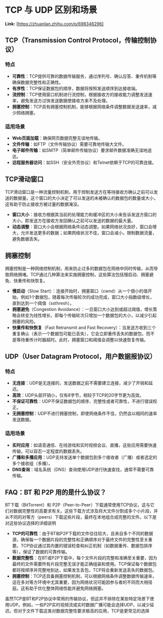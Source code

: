 # TCP 与 UDP 区别和场景



 **Link:** [https://zhuanlan.zhihu.com/p/698346296]

## TCP（Transmission Control Protocol，传输控制协议）  
### 特点  

* **可靠性**：TCP提供可靠的数据传输服务，通过序列号、确认应答、重传机制等确保数据完整性和正确性。
* **有序性**：TCP保证数据包的顺序，数据将按照发送顺序到达接收端。
* **流控制**：TCP使用窗口机制进行流控制，根据接收方的接收能力调整发送速率，避免发送方过快发送数据使接收方来不及处理。
* **拥塞控制**：TCP具有拥塞控制机制，能够根据网络条件调整数据发送速率，减少网络拥塞。

### 适用场景  

* **Web页面加载**：确保网页数据完整无误地传输。
* **文件传输**：如FTP（文件传输协议）需要可靠地传输大文件。
* **电子邮件传输**：如SMTP（简单邮件传输协议）要求邮件数据准确无误地送达。
* **远程服务器访问**：如SSH（安全外壳协议）和Telnet依赖于TCP的可靠连接。

## TCP滑动窗口  

TCP滑动窗口是一种流量控制机制，用于控制发送方在等待接收方确认之前可以发送的数据量。这个窗口的大小决定了可以发送的未被确认的数据包的数量或大小，这有助于防止接收方被过量的数据淹没。

* **窗口大小**：接收方根据其当前的处理能力和缓冲区的大小来告诉发送方窗口的大小，即发送方在接收方发回确认之前可以发送的数据的最大量。
* **动态调整**：窗口大小会根据网络条件动态调整。如果网络状况良好，窗口会增大，允许发送更多的数据；如果网络状况不佳，窗口会减小，限制数据流量，避免数据丢失。

## 拥塞控制  

拥塞控制是一种网络控制机制，用来防止过多的数据包在网络中同时传输，从而导致网络拥堵。TCP通过几种算法来实施拥塞控制，这些算法包括慢启动、拥塞避免、快重传和快恢复。

* **慢启动**（Slow Start）：连接开始时，拥塞窗口（cwnd）从一个很小的值开始，例如1个数据包，随着每次传输轮次的成功完成，窗口大小指数级增长，直到达到一个阈值（ssthresh）。
* **拥塞避免**（Congestion Avoidance）：一旦窗口大小达到或超过阈值，增长策略会转变为线性增长，即每个传输轮次只增加一个数据包的大小，以减少引起拥塞的风险。
* **快重传和快恢复**（Fast Retransmit and Fast Recovery）：当发送方收到三个重复确认（表示一个数据包可能已丢失），它会立即重传丢失的数据包，而不是等待重传计时器超时。此时，拥塞窗口和阈值会调整以快速恢复传输。

## UDP（User Datagram Protocol，用户数据报协议）  
### 特点  

* **无连接**：UDP是无连接的，发送数据之前不需要建立连接，减少了开销和延迟。
* **高效**：UDP头部开销小，仅有8字节，相较于TCP的20字节更为高效。
* **不保证可靠性**：UDP不保证数据包的顺序、完整性或者可靠性，不进行错误校正。
* **无拥塞控制**：UDP不进行拥塞控制，即使网络条件不佳，仍然会以相同的速率发送数据。

### 适用场景  

* **实时应用**：如语音通信、在线游戏和实时视频会议、直播，这些应用需要快速传输，可以容忍一定程度的数据丢失。
* **广播和多播应用**：UDP支持发送单个数据包到多个接收者（广播）或者选定的多个接收组（多播）。
* **DNS查询**：域名系统（DNS）查询使用UDP进行快速查找，通常不需要可靠传输。

## FAQ：BT 和 P2P 用的是什么协议？  

BT下载（BitTorrent）和 P2P（Peer-to-Peer）下载通常使用TCP协议，这与它们对数据完整性的高要求有关。这些下载方式涉及将大文件分割成多个小片段，并从不同的对等方（peers）下载这些片段，最终在本地组合成完整的文件。以下是对这些协议选择的详细说明

* **TCP的可靠性**：由于BT和P2P下载的文件往往较大，且来自多个不同的数据源，确保每一个数据片段的完整性和正确顺序对于最终文件的完整性至关重要。TCP协议通过其内置的错误检查和纠正机制（如数据重传、数据包排序等），保证了数据的可靠传输。
* **数据完整性**：在BT或P2P下载中，每个文件片段的完整和准确至关重要，因为最终的文件需要所有片段完整无误才能正确组装和使用。TCP保证每个数据包都将按顺序并完整地到达，如果发生丢包，TCP将会重新发送丢失的数据包。
* **拥塞控制**：TCP还具备拥塞控制机制，可以根据网络条件调整数据传输速率，这在多对等方环境中尤其重要，因为网络状况可能因参与者的不同而大相径庭。这有助于优化整体网络性能并避免网络拥塞。

虽然TCP是BT和P2P协议中常用的传输协议，但这并不排除在某些特定场景下使用UDP。例如，一些P2P实时视频流或实时数据广播可能会选择UDP，以减少延迟。但对于文件下载这类对数据完整性要求极高的应用，TCP是更常见的选择

